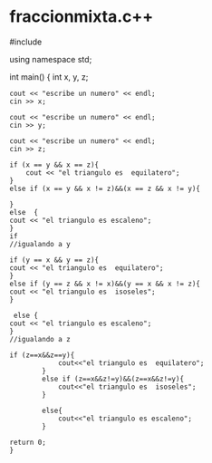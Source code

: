 # fraccionmixta.c++
#include <iostream>

using namespace std;

int main()
{
    int x, y, z;

    cout << "escribe un numero" << endl;
    cin >> x;

    cout << "escribe un numero" << endl;
    cin >> y;

    cout << "escribe un numero" << endl;
    cin >> z;

    if (x == y && x == z){
        cout << "el triangulo es  equilatero";
    }
    else if (x == y && x != z)&&(x == z && x != y){
         
    }
    else  {
    cout << "el triangulo es escaleno";
    } 
    if      
    //igualando a y

    if (y == x && y == z){
    cout << "el triangulo es  equilatero";
    }
    else if (y == z && x != x)&&(y == x && x != z){
    cout << "el triangulo es  isoseles";
    }
     
     else {
    cout << "el triangulo es escaleno";
    }
    //igualando a z

    if (z==x&&z==y){
                cout<<"el triangulo es  equilatero";
            }
            else if (z==x&&z!=y)&&(z==x&&z!=y){
                cout<<"el triangulo es  isoseles";
            }
             
            else{
                cout<<"el triangulo es escaleno";
            }

    return 0;
    }

